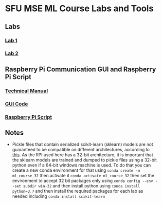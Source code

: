 # SFU MSE ML Course Labs and Tools

## Labs

### [Lab 1](LAB_1)
### [Lab 2](LAB_2)

## Raspberry Pi Communication GUI and Raspberry Pi Script

### [Technical Manual](Ui_project/manual.md)
### [GUI Code](Ui_project)
### [Raspberry Pi Script](RPi_Script)

## Notes
* Pickle files that contain serialized scikit-learn (sklearn) models are not guaranteed to be compatible on different architectures, according to [this](https://scikit-learn.org/stable/modules/model_persistence.html). As the RPi used here has a 32-bit architecture, it is important that the sklearn models are trained and dumped to pickle files using a 32-bit python even if a 64-bit windows machine is used. To do that you can create a new conda environment for that using `conda create -n ml_course_32` then activate it `conda activate ml_course_32` then set the environment to accept 32 bit packages only using `conda config --env --set subdir win-32` and then install python using `conda install python=3.7` and then install the required packages for each lab as needed including `conda install scikit-learn`
